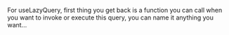 For useLazyQuery, first thing you get back is a function you can call when you want
 to invoke or execute this query, you can name it anything you want...